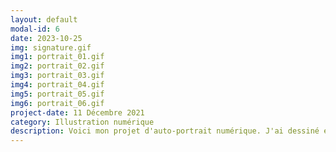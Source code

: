 ```yaml
---
layout: default
modal-id: 6
date: 2023-10-25
img: signature.gif
img1: portrait_01.gif
img2: portrait_02.gif
img3: portrait_03.gif
img4: portrait_04.gif
img5: portrait_05.gif
img6: portrait_06.gif
project-date: 11 Décembre 2021
category: Illustration numérique
description: Voici mon projet d'auto-portrait numérique. J'ai dessiné et animer toute les illustrations.
---
```

